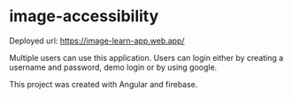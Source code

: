 # image-accessibility

Deployed url: https://image-learn-app.web.app/

Multiple users can use this application. Users can login either by creating a username and password, demo login or by using google.

This project was created with Angular and firebase.
